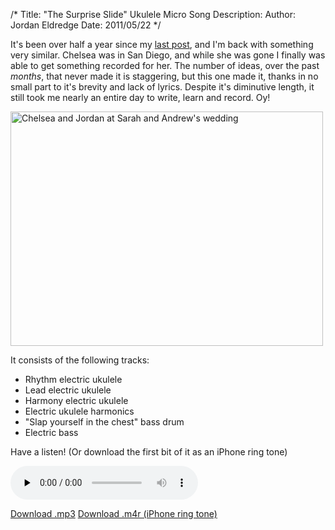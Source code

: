 /*
Title: "The Surprise Slide" Ukulele Micro Song
Description:
Author: Jordan Eldredge
Date: 2011/05/22
*/

It's been over half a year since my <a href="http://blog.classicalcode.com/2010/09/electric-ukulele-ring-tone-for-chelsea/">last post</a>, and I'm back with something very similar. Chelsea was in San Diego, and while she was gone I finally was able to get something recorded for her. The number of ideas, over the past <em>months</em>, that never made it is staggering, but this one made it, thanks in no small part to it's brevity and lack of lyrics. Despite it's diminutive length, it still took me nearly an entire day to write, learn and record. Oy!

<a href="http://blog.classicalcode.com/wp-content/uploads/2011/05/26168_641716358228_11708863_37009223_4275532_n.jpg"><img class="alignnone size-large wp-image-910" title="26168_641716358228_11708863_37009223_4275532_n" src="http://blog.classicalcode.com/wp-content/uploads/2011/05/26168_641716358228_11708863_37009223_4275532_n-500x375.jpg" alt="Chelsea and Jordan at Sarah and Andrew's wedding" width="500" height="375" /></a>

It consists of the following tracks:
<ul>
	<li>Rhythm electric ukulele</li>
	<li>Lead electric ukulele</li>
	<li>Harmony electric ukulele</li>
	<li>Electric ukulele harmonics</li>
	<li>"Slap yourself in the chest" bass drum</li>
	<li>Electric bass</li>
</ul>
Have a listen! (Or download the first bit of it as an iPhone ring tone)

<audio id="wp_mep_12" src="http://blog.classicalcode.com/wp-content/uploads/2011/05/The-Surprise-Slide.mp3" type="audio/mp3"    controls="controls" preload="none"  ></audio>

<a href="http://blog.classicalcode.com/wp-content/uploads/2011/05/The-Surprise-Slide.mp3">Download .mp3</a>
<a href="http://blog.classicalcode.com/wp-content/uploads/2011/05/The-Surprise-Slide.m4r">Download .m4r (iPhone ring tone)</a>
